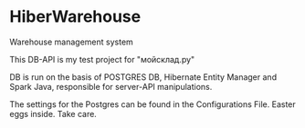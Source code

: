 # HiberWarehouse
 Warehouse management system
 
This DB-API is my test project for "мойсклад.ру"

DB is run on the basis of POSTGRES DB, Hibernate Entity Manager and Spark Java, responsible for server-API manipulations.

The settings for the Postgres can be found in the Configurations File. Easter eggs inside. Take care.
